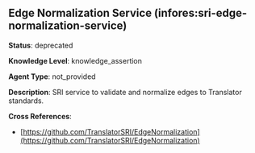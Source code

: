 [//]: # (DO NOT MANUALLY EDIT THIS FILE. IT IS GENERATED FROM A TEMPLATE.)

## Edge Normalization Service (infores:sri-edge-normalization-service)

**Status**: deprecated
  
**Knowledge Level**: knowledge_assertion
  
**Agent Type**: not_provided

**Description**: SRI service to validate and normalize edges to Translator standards.

**Cross References**:

- [https://github.com/TranslatorSRI/EdgeNormalization](https://github.com/TranslatorSRI/EdgeNormalization)

